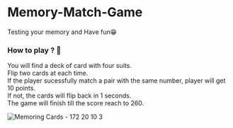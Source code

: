 # Memory-Match-Game
Testing your memory and Have fun😁
<h3> How to play ? 🎴 </h3>

You will find a deck of card with four suits.<br>
Flip two cards at each time.<br>
If the player sucessfully match a pair with the same number, player will get 10 points.<br>
If not, the cards will flip back in 1 seconds.<br>
The game will finish till the score reach to 260.<br>

![Memoring Cards - 172 20 10 3](https://user-images.githubusercontent.com/101789715/158977095-90a45adf-3cb0-40d7-a6bd-306e0c812ac0.png)
